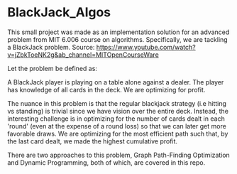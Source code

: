 # BlackJack_Algos


This small project was made as an implementation solution for an advanced problem from MIT 6.006 course on algorithms. Specifically, we are tackling a BlackJack problem.
Source: https://www.youtube.com/watch?v=jZbkToeNK2g&ab_channel=MITOpenCourseWare

Let the problem be defined as:

A BlackJack player is playing on a table alone against a dealer. The player has knowledge of all cards in the deck. We are optimizing for profit.

The nuance in this problem is that the regular blackjack strategy (i.e hitting vs standing) is trivial since we have vision over the entire deck.
Instead, the interesting challenge is in optimizing for the number of cards dealt in each 'round' (even at the expense of a round loss) so that we can later get more favorable draws. We are optimizing for the most efficient path such that, by the last card dealt, we made the highest cumulative profit.

There are two approaches to this problem, Graph Path-Finding Optimization and Dynamic Programming,  both of which, are covered in this repo.
